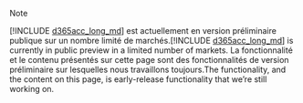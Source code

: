 > [!NOTE]
> <span data-ttu-id="62e4f-101">[!INCLUDE [d365acc_long_md](d365acc_long_md.md)] est actuellement en version préliminaire publique sur un nombre limité de marchés.</span><span class="sxs-lookup"><span data-stu-id="62e4f-101">[!INCLUDE [d365acc_long_md](d365acc_long_md.md)] is currently in public preview in a limited number of markets.</span></span> <span data-ttu-id="62e4f-102">La fonctionnalité et le contenu présentés sur cette page sont des fonctionnalités de version préliminaire sur lesquelles nous travaillons toujours.</span><span class="sxs-lookup"><span data-stu-id="62e4f-102">The functionality, and the content on this page, is early-release functionality that we’re still working on.</span></span>
